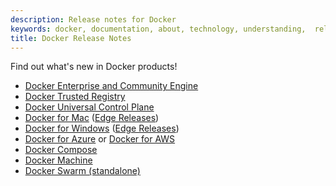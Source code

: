 ```yaml
---
description: Release notes for Docker
keywords: docker, documentation, about, technology, understanding,  release
title: Docker Release Notes
---
```


Find out what's new in Docker products!

- [Docker Enterprise and Community Engine](/engine/release-notes)
- [Docker Trusted Registry](/ee/dtr/release-notes/)
- [Docker Universal Control Plane](/ee/ucp/release-notes/)
- [Docker for Mac](/docker-for-mac/release-notes.md) ([Edge Releases](/docker-for-mac/edge-release-notes.md))
- [Docker for Windows](/docker-for-windows/release-notes.md) ([Edge Releases](/docker-for-windows/edge-release-notes.md))
- [Docker for Azure](/docker-for-azure/release-notes.md) or [Docker for AWS](/docker-for-aws/release-notes.md)
- [Docker Compose](docker-compose.md)
- [Docker Machine](docker-machine.md)
- [Docker Swarm (standalone)](docker-swarm.md)
